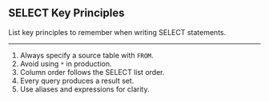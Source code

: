 ## SELECT Key Principles

List key principles to remember when writing SELECT statements.

---

1. Always specify a source table with `FROM`.  
2. Avoid using `*` in production.  
3. Column order follows the SELECT list order.  
4. Every query produces a result set.  
5. Use aliases and expressions for clarity.

